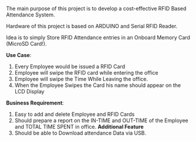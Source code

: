 The main purpose of this project is to develop a cost-effective RFID Based Attendance System.

Hardware of this project is based on ARDUINO and Serial RFID Reader.

Idea is to simply Store RFID Attendance entries in an Onboard Memory Card (MicroSD Card!).

**Use Case**:

  1. Every Employee would be issued a RFID Card
  1. Employee will swipe the RFID card while entering the office
  1. Employee will swipe the Time While Leaving the office.
  1. When the Employee Swipes the Card his name should appear on the LCD Display

**Business Requirement**:

  1. Easy to add and delete Employee and RFID Cards
  1. Should prepare a report on the IN-TIME and OUT-TIME of the Employee and TOTAL TIME SPENT in office.
**Additional Feature**
  1. Should be able to Download attendance Data via USB.
